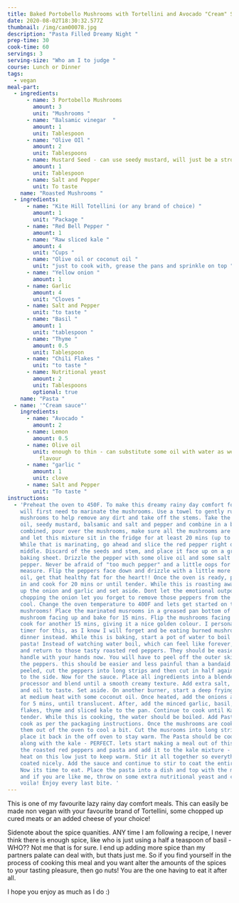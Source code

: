 ```yaml
---
title: Baked Portobello Mushrooms with Tortellini and Avocado "Cream" Sauce
date: 2020-08-02T18:30:32.577Z
thumbnail: /img/cam00078.jpg
description: "Pasta Filled Dreamy Night "
prep-time: 30
cook-time: 60
servings: 3
serving-size: "Who am I to judge "
course: Lunch or Dinner
tags:
  - vegan
meal-part:
  - ingredients:
      - name: 3 Portobello Mushrooms
        amount: 3
        unit: "Mushrooms "
      - name: "Balsamic vinegar  "
        amount: 1
        unit: Tablespoon
      - name: "Olive OIl "
        amount: 2
        unit: Tablespoons
      - name: Mustard Seed - can use seedy mustard, will just be a stronger flavour
        amount: 1
        unit: Tablespoon
      - name: Salt and Pepper
        unit: To taste
    name: "Roasted Mushrooms "
  - ingredients:
      - name: "Kite Hill Totellini (or any brand of choice) "
        amount: 1
        unit: "Package "
      - name: "Red Bell Pepper "
        amount: 1
      - name: "Raw sliced kale "
        amount: 4
        unit: "Cups "
      - name: "Olive oil or coconut oil "
        unit: "just to cook with, grease the pans and sprinkle on top "
      - name: "Yellow onion "
        amount: 1
      - name: Garlic
        amount: 4
        unit: "Cloves "
      - name: Salt and Pepper
        unit: "to taste "
      - name: "Basil "
        amount: 1
        unit: "tablespoon "
      - name: "Thyme "
        amount: 0.5
        unit: Tablespoon
      - name: "Chili Flakes "
        unit: "to taste "
      - name: Nutritional yeast
        amount: 2
        unit: Tablespoons
        optional: true
    name: "Pasta "
  - name: '"Cream sauce"'
    ingredients:
      - name: "Avocado "
        amount: 2
      - name: Lemon
        amount: 0.5
      - name: Olive oil
        unit: enough to thin - can substitute some oil with water as well for a lighter
          flavour
      - name: "garlic "
        amount: 1
        unit: clove
      - name: Salt and Pepper
        unit: "To taste "
instructions:
  - 'Preheat the oven to 450F. To make this dreamy rainy day comfort food, you
    will first need to marinate the mushrooms. Use a towel to gently rub the
    mushrooms to help remove any dirt and take off the stems. Take the olive
    oil, seedy mustard, balsamic and salt and pepper and combine in a bowl. Once
    combined, pour over the mushrooms, make sure all the mushrooms are coated
    and let this mixture sit in the fridge for at least 20 mins (up to 3 hours).
    While that is marinating, go ahead and slice the red pepper right down the
    middle. Discard of the seeds and stem, and place it face up on a greased
    baking sheet. Drizzle the pepper with some olive oil and some salt and
    pepper. Never be afraid of "too much pepper" and a little oops for good
    measure. Flip the peppers face down and drizzle with a little more olive
    oil, get that healthy fat for the heart!! Once the oven is ready, pop this
    in and cook for 20 mins or until tender. While this is roasting away, chop
    up the onion and garlic and set aside. Dont let the emotional outpour from
    chopping the onion let you forget to remove those peppers from the oven! Let
    cool. Change the oven temperature to 400F and lets get started on those
    mushrooms! Place the marinated musrooms in a greased pan bottom of the
    mushroom facing up and bake for 15 mins. Flip the mushrooms facing up and
    cook for another 15 mins, giving it a nice golden colour. I personally set a
    timer for this, as I know I will forget and be eating burned mushrooms for
    dinner instead. While this is baking, start a pot of water to boil the
    pasta! Instead of watching water boil, which can feel like forever, go ahead
    and return to those tasty roasted red peppers. They should be easier to
    handle with your hands now. You will have to peel off the outer skin from
    the peppers. this should be easier and less painful than a bandaid. Once
    peeled, cut the peppers into long strips and then cut in half again. Place
    to the side. Now for the sauce. Place all ingredients into a blender or food
    processor and blend until a smooth creamy texture. Add extra salt, pepper
    and oil to taste. Set aside. On another burner, start a deep frying pan on
    at medium heat with some coconut oil. Once heated, add the onions and cook
    for 5 mins, until translucent. After, add the minced garlic, basil, chili
    flakes, thyme and sliced kale to the pan. Continue to cook until Kale is
    tender. While this is cooking, the water should be boiled. Add Pasta and
    cook as per the packaging instructions. Once the mushrooms are cooked take
    them out of the oven to cool a bit. Cut the musrooms into long strips and
    place it back in the off oven to stay warm. The Pasta should be cooked now
    along with the kale - PERFECT. lets start making a meal out of this! Take
    the roasted red peppers and pasta and add it to the kale mixture - make the
    heat on this low just to keep warm. Stir it all together so everything is
    coated nicely. Add the sauce and continue to stir to coat the entire dish.
    Now its time to eat. Place the pasta into a dish and top with the mushrooms
    and if you are like me, throw on some extra nutritional yeast and chili and
    voila! Enjoy every last bite. '
---
```

This is one of my favourite lazy rainy day comfort meals. This can easily be made non vegan with your favourite brand of Tortellini, some chopped up cured meats or an added cheese of your choice! 

Sidenote about the spice quanities. ANY time I am following a recipe, I never think there is enough spice, like who is just using a half a teaspoon of basil - WHO?? Not me that is for sure. I end up adding more spice than my partners palate can deal with, but thats just me. So if you find yourself in the process of cooking this meal and you want alter the amounts of the spices to your tasting pleasure, then go nuts! You are the one having to eat it after all. 

I hope you enjoy as much as I do :)